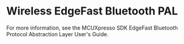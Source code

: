 # Wireless EdgeFast Bluetooth PAL

For more information, see the MCUXpresso SDK EdgeFast Bluetooth Protocol Abstraction Layer User's Guide.

